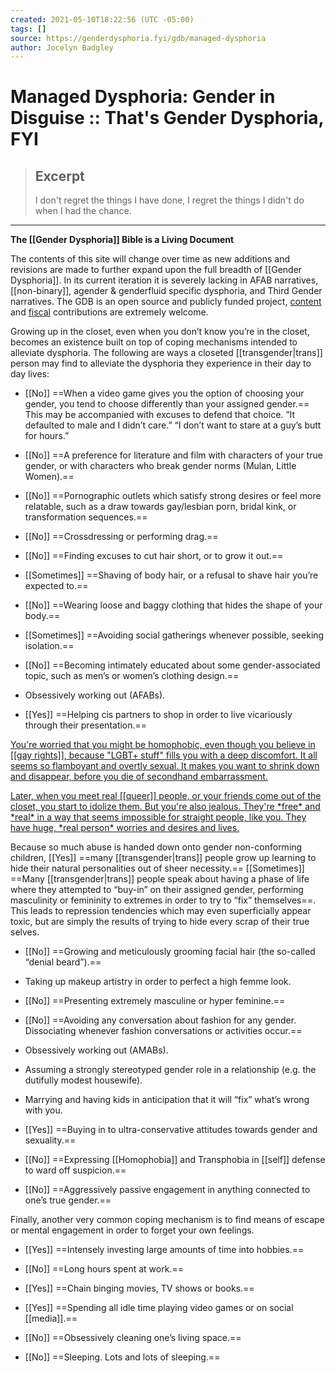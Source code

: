 ```yaml
---
created: 2021-05-10T18:22:56 (UTC -05:00)
tags: []
source: https://genderdysphoria.fyi/gdb/managed-dysphoria
author: Jocelyn Badgley
---
```


# Managed Dysphoria: Gender in Disguise :: That's Gender Dysphoria, FYI

> ## Excerpt
> I don't regret the things I have done, I regret the things I didn't do when I had the chance.

---
**The [[Gender Dysphoria]] Bible is a Living Document**

The contents of this site will change over time as new additions and revisions are made to further expand upon the full breadth of [[Gender Dysphoria]]. In its current iteration it is severely lacking in AFAB narratives, [[non-binary]], agender & genderfluid specific dysphoria, and Third Gender narratives. The GDB is an open source and publicly funded project, [content](https://github.com/GenderDysphoria/GenderDysphoria.fyi) and [fiscal](https://patreon.com/curvyandtrans) contributions are extremely welcome.

Growing up in the closet, even when you don’t know you’re in the closet, becomes an existence built on top of coping mechanisms intended to alleviate dysphoria. The following are ways a closeted [[transgender|trans]] person may find to alleviate the dysphoria they experience in their day to day lives:

-   [[No]] ==When a video game gives you the option of choosing your gender, you tend to choose differently than your assigned gender.== This may be accompanied with excuses to defend that choice. “It defaulted to male and I didn’t care.” “I don’t want to stare at a guy’s butt for hours.”
    
-   [[No]] ==A preference for literature and film with characters of your true gender, or with characters who break gender norms (Mulan, Little Women).==
    
-   [[No]] ==Pornographic outlets which satisfy strong desires or feel more relatable, such as a draw towards gay/lesbian porn, bridal kink, or transformation sequences.==
    
-   [[No]] ==Crossdressing or performing drag.==
    
-   [[No]] ==Finding excuses to cut hair short, or to grow it out.==
    
-   [[Sometimes]] ==Shaving of body hair, or a refusal to shave hair you’re expected to.==
    
-   [[No]] ==Wearing loose and baggy clothing that hides the shape of your body.==
    
-   [[Sometimes]] ==Avoiding social gatherings whenever possible, seeking isolation.==
    
-   [[No]] ==Becoming intimately educated about some gender-associated topic, such as men’s or women’s clothing design.==
    
-   Obsessively working out (AFABs).
    
-   [[Yes]] ==Helping cis partners to shop in order to live vicariously through their presentation.==
    

[You're worried that you might be homophobic, even though you believe in [[gay rights]], because "LGBT+ stuff" fills you with a deep discomfort. It all seems so flamboyant and overtly sexual. It makes you want to shrink down and disappear, before you die of secondhand embarrassment.
](https://twitter.com/NightlingBug/status/1215746083487461379)

[Later, when you meet real [[queer]] people, or your friends come out of the closet, you start to idolize them. But you're also jealous. They're \*free\* and \*real\* in a way that seems impossible for straight people, like you. They have huge, \*real person\* worries and desires and lives.
](https://twitter.com/NightlingBug/status/1215749725456125952)

Because so much abuse is handed down onto gender non-conforming children, [[Yes]] ==many [[transgender|trans]] people grow up learning to hide their natural personalities out of sheer necessity.== [[Sometimes]] ==Many [[transgender|trans]] people speak about having a phase of life where they attempted to “buy-in” on their assigned gender, performing masculinity or femininity to extremes in order to try to “fix” themselves==. This leads to repression tendencies which may even superficially appear toxic, but are simply the results of trying to hide every scrap of their true selves.

-   [[No]] ==Growing and meticulously grooming facial hair (the so-called “denial beard”).==
    
-   Taking up makeup artistry in order to perfect a high femme look.
    
-   [[No]] ==Presenting extremely masculine or hyper feminine.==
    
-   [[No]] ==Avoiding any conversation about fashion for any gender. Dissociating whenever fashion conversations or activities occur.==
    
-   Obsessively working out (AMABs).
    
-   Assuming a strongly stereotyped gender role in a relationship (e.g. the dutifully modest housewife).
    
-   Marrying and having kids in anticipation that it will “fix” what’s wrong with you.
    
-   [[Yes]] ==Buying in to ultra-conservative attitudes towards gender and sexuality.==
    
-   [[No]] ==Expressing [[Homophobia]] and Transphobia in [[self]] defense to ward off suspicion.==
    
-   [[No]] ==Aggressively passive engagement in anything connected to one’s true gender.==
    

Finally, another very common coping mechanism is to find means of escape or mental engagement in order to forget your own feelings.

-   [[Yes]] ==Intensely investing large amounts of time into hobbies.==
    
-   [[No]] ==Long hours spent at work.==
    
-   [[Yes]] ==Chain binging movies, TV shows or books.==
    
-   [[Yes]] ==Spending all idle time playing video games or on social [[media]].==
    
-   [[No]] ==Obsessively cleaning one’s living space.==
    
-   [[No]] ==Sleeping. Lots and lots of sleeping.==

